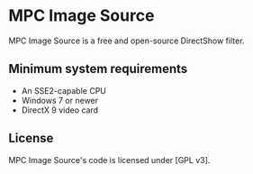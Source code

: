 ﻿# MPC Image Source

MPC Image Source is a free and open-source DirectShow filter.

## Minimum system requirements

* An SSE2-capable CPU
* Windows 7 or newer
* DirectX 9 video card

## License

MPC Image Source's code is licensed under [GPL v3].
